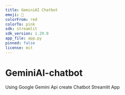 ```yaml
---
title: GeminiAI Chatbot
emoji: 🤖
colorFrom: red
colorTo: pink
sdk: streamlit
sdk_version: 1.29.0
app_file: app.py
pinned: false
license: mit
---
```

# GeminiAI-chatbot
Using Google Gemini Api create Chatbot Streamlit App
